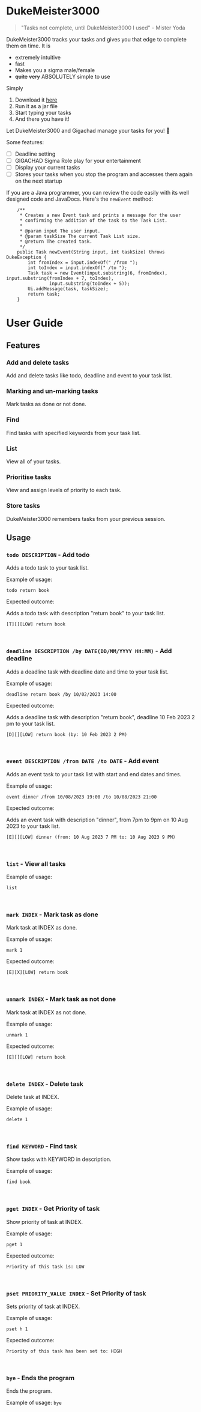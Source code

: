# DukeMeister3000
> "Tasks not complete, until DukeMeister3000 I used" - Mister Yoda

DukeMeister3000 tracks your tasks and gives you that edge to complete them on time. It is
- extremely intuitive
- fast
- Makes you a sigma male/female
- ~~quite~~ ~~very~~ ABSOLUTELY simple to use

Simply
1. Download it [here](https://github.com/daytona65/ip/releases/tag/v0.2-fix)
2. Run it as a jar file
3. Start typing your tasks
4. And there you have it!

Let DukeMeister3000 and Gigachad manage your tasks for you! 💯

Some features:
- [ ] Deadline setting
- [ ] GIGACHAD Sigma Role play for your entertainment
- [ ] Display your current tasks
- [ ] Stores your tasks when you stop the program and accesses them again on the next startup

If you are a Java programmer, you can review the code easily with its well designed code and JavaDocs. Here's the `newEvent` method:
```
    /**
     * Creates a new Event task and prints a message for the user
     * confirming the addition of the task to the Task List.
     *
     * @param input The user input.
     * @param taskSize The current Task List size.
     * @return The created task.
     */
    public Task newEvent(String input, int taskSize) throws DukeException {
        int fromIndex = input.indexOf(" /from ");
        int toIndex = input.indexOf(" /to ");
        Task task = new Event(input.substring(6, fromIndex), input.substring(fromIndex + 7, toIndex),
                input.substring(toIndex + 5));
        Ui.addMessage(task, taskSize);
        return task;
    }
```



# User Guide

## Features 

### Add and delete tasks

Add and delete tasks like todo, deadline and event to your task list.

### Marking and un-marking tasks

Mark tasks as done or not done.

### Find

Find tasks with specified keywords from your task list.

### List

View all of your tasks.

### Prioritise tasks

View and assign levels of priority to each task.

### Store tasks

DukeMeister3000 remembers tasks from your previous session.

## Usage

### `todo DESCRIPTION` - Add todo

Adds a todo task to your task list.

Example of usage: 

`todo return book`

Expected outcome:

Adds a todo task with description "return book" to your task list.

```
[T][][LOW] return book
```
<br/>

### `deadline DESCRIPTION /by DATE(DD/MM/YYYY HH:MM)` - Add deadline

Adds a deadline task with deadline date and time to your task list.

Example of usage:

`deadline return book /by 10/02/2023 14:00`

Expected outcome:

Adds a deadline task with description "return book", deadline 10 Feb 2023 2 pm to your task list.

```
[D][][LOW] return book (by: 10 Feb 2023 2 PM)
```
<br/>

### `event DESCRIPTION /from DATE /to DATE` - Add event

Adds an event task to your task list with start and end dates and times.

Example of usage:

`event dinner /from 10/08/2023 19:00 /to 10/08/2023 21:00`

Expected outcome:

Adds an event task with description "dinner", from 7pm to 9pm on 10 Aug 2023 to your task list.

```
[E][][LOW] dinner (from: 10 Aug 2023 7 PM to: 10 Aug 2023 9 PM)
```
<br/>

### `list` - View all tasks


Example of usage:

`list`

<br/>

### `mark INDEX` - Mark task as done

Mark task at INDEX as done.

Example of usage:

`mark 1`

Expected outcome:

```
[E][X][LOW] return book
```
<br/>

### `unmark INDEX` - Mark task as not done

Mark task at INDEX as not done.

Example of usage:

`unmark 1`

Expected outcome:

```
[E][][LOW] return book
```
<br/>

### `delete INDEX` - Delete task

Delete task at INDEX.

Example of usage:

`delete 1`

<br/>

### `find KEYWORD` - Find task

Show tasks with KEYWORD in description.

Example of usage:

`find book`

<br/>

### `pget INDEX` - Get Priority of task

Show priority of task at INDEX.

Example of usage:

`pget 1`

Expected outcome:

```
Priority of this task is: LOW
```

<br/>

### `pset PRIORITY_VALUE INDEX` - Set Priority of task

Sets priority of task at INDEX.

Example of usage:

`pset h 1`

Expected outcome:

```
Priority of this task has been set to: HIGH
```

<br/>

### `bye` - Ends the program

Ends the program.

Example of usage:
`bye`


